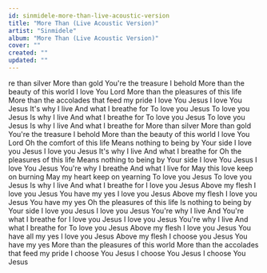 ```yaml
---
id: sinmidele-more-than-live-acoustic-version
title: "More Than (Live Acoustic Version)"
artist: "Sinmidele"
album: "More Than (Live Acoustic Version)"
cover: ""
created: ""
updated: ""
---
```


re than silver
More than gold
You're the treasure I behold
More than the beauty of this world
I love You Lord
More than the pleasures of this life
More than the accolades that feed my pride
I love You Jesus
I love You Jesus
It's why I live
And what I breathe for
To love you Jesus
To love you Jesus
Is why I live
And what I breathe for
To love you Jesus
To love you Jesus
Is why I live
And what I breathe for
More than silver
More than gold
You're the treasure I behold
More than the beauty of this world
I love You Lord
Oh the comfort of this life
Means nothing to being by Your side
I love you Jesus
I love you Jesus
It's why I live
And what I breathe for
Oh the pleasures of this life
Means nothing to being by Your side
I love You Jesus
I love You Jesus
You're why I breathe
And what I live for
May this love keep on burning
May my heart keep on yearning
To love you Jesus
To love you Jesus
Is why I live
And what I breathe for
I love you Jesus
Above my flesh
I love you Jesus
You have my yes
I love you Jesus
Above my flesh
I love you Jesus
You have my yes
Oh the pleasures of this life
Is nothing to being by Your side
I love you Jesus
I love you Jesus
You're why I live
And You're what I breathe for
I love you Jesus
I love you Jesus
You're why I live
And what I breathe for
To love you Jesus
Above my flesh
I love you Jesus
You have all my yes
I love you Jesus
Above my flesh
I choose you Jesus
You have  my yes
More than the pleasures of this world
More than the accolades that feed my pride
I choose You Jesus
I choose You Jesus
I choose You Jesus